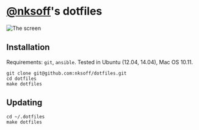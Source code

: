 # [@nksoff](https://github.com/nksoff)'s dotfiles

![The screen](https://raw.github.com/nksoff/dotfiles/master/screen.png)

## Installation

Requirements: `git`, `ansible`. Tested in Ubuntu (12.04, 14.04), Mac OS 10.11.

```
git clone git@github.com:nksoff/dotfiles.git
cd dotfiles
make dotfiles
```

## Updating

```
cd ~/.dotfiles
make dotfiles
```
